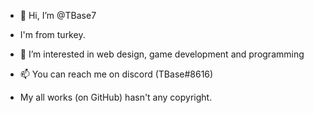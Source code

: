 - 👋 Hi, I’m @TBase7
- I'm from turkey. 
- 👀 I’m interested in web design, game development and programming 
- 📫 You can reach me on discord (TBase#8616)



- My all works (on GitHub) hasn't any copyright.
